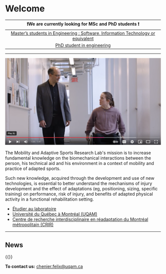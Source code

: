 # Welcome

|                               ❗️We are currently looking for MSc and PhD students ❗️                               |
| :----------------------------------------------------------------------------------------------------------------: |
| [Master’s students in Engineering : Software, Information Technology or equivalent](files/Labbé-Chénier-VR-EN.pdf) |
|                      [PhD student in engineering](files/Aissaoui-Chénier-ModélisationEN.pdf)                       |

----------------

[![picture_right_narrow](files/youtube.png)](https://www.youtube.com/watch?v=G22UUG6fYaU)

The Mobility and Adaptive Sports Research Lab's mission is to increase fundamental knowledge 
on the biomechanical interactions between the person, his technical aid and his environment in a context of mobility and practice of adapted sports.

Such new knowledge, acquired through the development and use of new technologies, is essential to better understand the mechanisms of injury development and the effect of adaptations (eg, positioning, sizing, specific training) on performance, risk of injury, and benefits of adapted physical activity in a functional rehabilitation setting.

- [Étudier au laboratoire](/studying)
- [Université du Québec à Montréal (UQAM)](https://uqam.ca)
- [Centre de recherche interdisciplinaire en réadaptation du Montréal métropolitain (CRIR)](https://crir.ca)

-----------------------

## News

{{<linkedin>}}

**To contact us:** [chenier.felix@uqam.ca](mailto:chenier.felix@uqam.ca)
